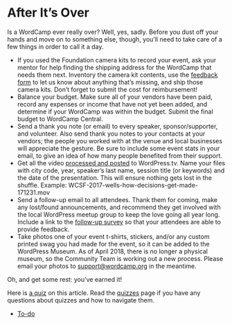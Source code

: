 # After It’s Over

Is a WordCamp ever really over? Well, yes, sadly. Before you dust off your hands and move on to something else, though, you’ll need to take care of a few things in order to call it a day.

*   If you used the Foundation camera kits to record your event, ask your mentor for help finding the shipping address for the WordCamp that needs them next. Inventory the camera kit contents, use the [feedback form](https://make.wordpress.org/community/handbook/wordcamp-organizer-handbook/video/foundation-camera-kit-list/#anything-missing) to let us know about anything that’s missing, and ship those camera kits. Don’t forget to submit the cost for reimbursement!
*   Balance your budget. Make sure all of your vendors have been paid, record any expenses or income that have not yet been added, and determine if your WordCamp was within the budget. Submit the final budget to WordCamp Central.
*   Send a thank you note (or email) to every speaker, sponsor/supporter, and volunteer. Also send thank you notes to your contacts at your vendors; the people you worked with at the venue and local businesses will appreciate the gesture. Be sure to include some event stats in your email, to give an idea of how many people benefited from their support.
*   Get all the video [processed and posted](https://make.wordpress.org/community/handbook/wordcamp-organizer-handbook/video/after-the-event-post-production/) to WordPress.tv. Name your files with city code, year, speaker’s last name, session title (or keywords) and the date of the presentation. This will ensure nothing gets lost in the shuffle. Example: WCSF-2017-wells-how-decisions-get-made-171231.mov
*   Send a follow-up email to all attendees. Thank them for coming, make any lost/found announcements, and recommend they get involved with the local WordPress meetup group to keep the love going all year long. Include a link to the [follow-up survey](https://form.jotform.com/WordPress_Community/wordpress-event-attendee-feedback) so that your attendees are able to provide feedback.
*   Take photos one of your event t-shirts, stickers, and/or any custom printed swag you had made for the event, so it can be added to the WordPress Museum. As of April 2018, there is no longer a physical museum, so the Community Team is working out a new process. Please email your photos to support@wordcamp.org in the meantime.

Oh, and get some rest: you’ve earned it!

Here is [a quiz](https://wordpress.org/contributor-training/quiz/after-its-over-2/) on this article. Read the [quizzes](https://make.wordpress.org/community/handbook/wordcamp-organizer/quizzes/) page if you have any questions about quizzes and how to navigate them.

*   [To-do](# "To-do")